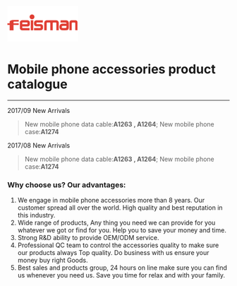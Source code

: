 # ![](/assets/160X80logo.png)

# **Mobile phone accessories product  catalogue**

---



2017/09 New Arrivals

> New mobile phone data cable:**A1263 , A1264**; New mobile phone case:**A1274**

2017/08 New Arrivals

> New mobile phone data cable:**A1263 , A1264**; New mobile phone case:**A1274**

### 

### 

### Why choose us? Our advantages:

1. We engage in mobile phone accessories more than 8 years. Our customer spread all over the world. High quality and best reputation in this industry.
2. Wide range of products, Any thing you need we can provide for you whatever we got or find for you. Help you to save your money and time.
3. Strong R&D ability to provide OEM/ODM service.
4. Professional QC team to control the accessories quality to make sure our products always Top quality. Do business with us ensure your money buy right Goods.
5. Best sales and products group, 24 hours on line make sure you can find us whenever you need us. Save you time for relax and with your family.



